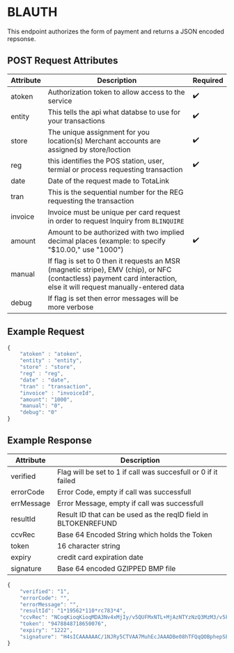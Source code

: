 # BLAUTH
<PageHeader />
This endpoint authorizes the form of payment and returns a JSON encoded repsonse.


## POST Request Attributes

| Attribute | Description                                                                                                           | Required
| --------- | --------------------------------------------------------------------------------------------------------------------- |-----------
| atoken    | Authorization token to allow access to the service                                                                    | :heavy_check_mark:
| entity    | This tells the api what databse to use for your transactions                                                          |:heavy_check_mark:
| store     | The unique assignment for you location(s) Merchant accounts are assigned by store/loction                             |:heavy_check_mark:
| reg       | this identifies the POS station, user, termial or process requesting transaction                                                                                                                         |:heavy_check_mark:
| date      | Date of the request made to TotaLink                                                                                  |
| tran      | This is the sequential number for the REG requesting the transaction                                                  |
| invoice   | Invoice must be unique per card request in order to request Inquiry from `BLINQUIRE`                                 |
| amount    | Amount to be authorized with two implied decimal places (example: to specify "$10.00," use "1000")                                                                                                                             |:heavy_check_mark:
| manual     | If flag is set to 0 then it requests an MSR (magnetic stripe), EMV (chip), or NFC (contactless) payment card interaction, else  it will request manually-entered data                                                                                                               |
| debug     | If flag is set then error messages will be more verbose                                                               |


## Example Request
```javascript
{
    "atoken" : "atoken",
    "entity" : "entity",
    "store" : "store",
    "reg" : "reg",
    "date" : "date",
    "tran" : "transaction",
    "invoice" : "invoiceId",
    "amount": "1000",
    "manual": "0",
    "debug": "0"
}
```

## Example Response
|Attribute| Description                                     |                                                 
|----------|------------------------------------------------|
|verified  | Flag will be set to 1 if call was succesfull or 0 if it failed   |
|errorCode | Error Code, empty if call was successfull                        |
|errMessage| Error Message, empty if call was successfull                     |
|resultId  |  Result ID that can be used as the reqID field in BLTOKENREFUND  |
|ccvRec    | Base 64 Encoded String which holds the Token   |
|token     | 16 character string                            |
|expiry    | credit card expiration date                    |
|signature | Base 64 encoded GZIPPED BMP file               |


```Javascript
{
    "verified": "1",
    "errorCode": "",
    "errorMessage": "",
    "resultId": "1*19562*110*rc783*4",
    "ccvRec": "NCoqKioqKioqMDA3Nv4xMjIy/v5QUFMxNTL+MjAzNTYzNzQ3MzM3/v5FTkNSWVBURUT+Vv5WaXNh/v5Q/v5bRDIwXSBDaGFyZ2UgQWNjZXB0ZWQu/v7+/v7+MSoxOTU2MioxMTAqcmM3ODMqNP7+/v7+/v7+/v7+/jEwMDD+/v7+/v7+/kNDLUFVVEj+OTQ3ODg0ODcxODY1MDA3Nv5CT0xU/v7+/v7+/v7+/v7+/v7+/v7+/v7+/v7+/v7+IP5Y/nJjNzAz/kg0c0lDQUFBQUFBQy8xTkpSeTVDVFZBQTdNdWhFY0pBQUFEQmUwOGhURlFxUU9CcGhlcFNFR1hnUGlZaUhrSEVycjI1NSt1OVZOV2p1bGVmVVZzMUdsV3RSeitiY3dZQUFBQUFBQUJjMSsySDkvdW5Gd0FBZ0d2YUJ3QkVwc1JXYmlvQUFBPT0=",
    "token": "9478848718650076",
    "expiry": "1222",
    "signature": "H4sICAAAAAAC/1NJRy5CTVAA7MuhEcJAAADBe08hTFQqQOBphepSEGXgPiYiHkHErr255+u9VNWjulefUVs1GlWtRz+bcwYAAAAAAABc1+2H9/unFwAAgGvaBwBEpsRWbioAAA=="
}
```

